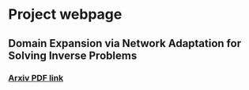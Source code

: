# Project webpage
## Domain Expansion via Network Adaptation for Solving Inverse Problems

### [Arxiv PDF link](https://arxiv.org/abs/2310.06235)
